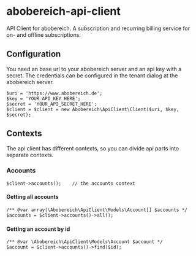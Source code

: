 # abobereich-api-client
API Client for abobereich. A subscription and recurring billing service for on- and offline subscriptions.


## Configuration

You need an base url to your abobereich server and an api key with a secret. The credentials can be configured in the
 tenant dialog at the abobereich server.

	$uri = 'https://www.abobereich.de';
	$key = 'YOUR_API_KEY_HERE';
	$secret = 'YOUR_API_SECRET_HERE';
	$client = $client = new Abobereich\ApiClient\Client($uri, $key, $secret);


## Contexts

The api client has different contexts, so you can divide api parts into separate contexts.


### Accounts

	$client->accounts();    // the accounts context


#### Getting all accounts

	/** @var array|\Abobereich\ApiClient\Models\Account[] $accounts */
	$accounts = $client->accounts()->all();


#### Getting an account by id

	/** @var \Abobereich\ApiClient\Models\Account $account */
	$account = $client->accounts()->find($id);


